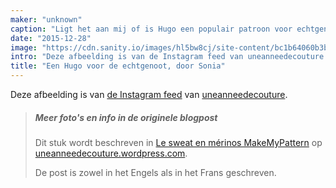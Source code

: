 ```yaml
---
maker: "unknown"
caption: "Ligt het aan mij of is Hugo een populair patroon voor echtgenoten?"
date: "2015-12-28"
image: "https://cdn.sanity.io/images/hl5bw8cj/site-content/bc1b64060b3b0907157c2e1608b2b2610b81a4b0-1080x1080.jpg"
intro: "Deze afbeelding is van de Instagram feed van uneanneedecouture ."
title: "Een Hugo voor de echtgenoot, door Sonia"
---
```



Deze afbeelding is van [de Instagram feed](https://www.instagram.com/p/_1j7FSgynG/)  van [uneanneedecouture](https://uneanneedecouture.wordpress.com/).

> ##### Meer foto's en info in de originele blogpost
> 
> Dit stuk wordt beschreven in [Le sweat en mérinos MakeMyPattern](https://uneanneedecouture.wordpress.com/2015/12/28/le-sweat-en-merinos-makemypattern/) op [uneanneedecouture.wordpress.com](https://uneanneedecouture.wordpress.com/).
> 
> De post is zowel in het Engels als in het Frans geschreven.

